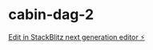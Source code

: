 # cabin-dag-2

[Edit in StackBlitz next generation editor ⚡️](https://stackblitz.com/~/github.com/Narratorslay/cabin-dag-2)